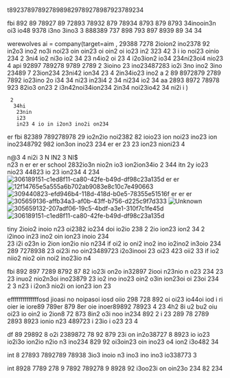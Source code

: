t8923789789278989829789278987923789234 

fbi 892 89 78927 89 72893 78932 879 78934 8793 879 8793 34inooin3n oi3 io48 9378 i3no 3ino3 3 888389 737 898 793 897 8939 89 34 34 

werewolves ai = company(target=aim , 29388 7278  2ioion2 ino2378 92 in2o3 ino2 no3i noi23 oin oin23 oi oin2 oi io23 in2 323
 42 3 i io noi23 oinio 234 
 2 3ni4 io2 ni3o io2 34 
 23 n4io2 oi 23
 4 i2o3ion2 io34 
  234ni23oi4 nio23 4    api 92897  789278 9789 2789 2 3ioino 23 ino23487283 io2i 3no ino2 3ino 23489 7 23ion234 
   23ni42 ion34 23
   4 2in34io23 ino2     a 2 89 8972879 2789 7892 io23ino 2o i34 
   34 ni23 in23i4 2
   34 ni234 io2 34     aa 2893 8972 78978 923 82io3 on23 
   2 i3n42noi34ion234
    2in34 noi23io42 34 ni2i i 
    ) 

     2
      34hi
       23nin
       i23 
       in23 4 io in i2on3 ino2i on234 

er                          fbi 82389 789278978 29 io2n2io  noi2382 82 ioio23 ion noi23 ino23 ion ino2348792 982 ion3on ino23 234 
er er  23 23 ion23 nioni23 4
  
  n@3
   4 
   ni2i 3 
   N IN2 3
   NI$  
   n23 n   er er er school  2832io3n nio2n io3 ion2ion34io 2 344 itn 2y io23 nio23 44823 io 23 ion234
   4 
   234 ![306189151-c1ed8f11-ca80-42fe-b49d-df98c23a135d](https://github.com/eduffield82/eduffield82/assets/160559076/f6570284-9569-4fe9-90b3-3205f66e438d)
er  er ![12f14765e5a555a6b702ab9083e8c10c7e490663](https://github.com/eduffield82/eduffield82/assets/160559076/73ddf06c-ca20-4a7c-9e6b-43896e7df1f0)
![309440823-efd946b4-118d-418d-b0e5-78355e51516f](https://github.com/eduffield82/eduffield82/assets/160559076/35432047-4610-45d1-9a6a-9fb74cf69304)
er er er ![305659136-affb34a3-af0b-43ff-b756-d225c9f7d333](https://github.com/eduffield82/eduffield82/assets/160559076/24c9b4c5-2fdb-4eac-b9e3-888e84cef44b)
![Unknown](https://github.com/eduffield82/eduffield82/assets/160559076/01fc2e16-a3bb-46b1-9570-075ef1b746b7)
![305659132-207adf06-19c5-4bdf-a3e1-310f7c1fe45d](https://github.com/eduffield82/eduffield82/assets/160559076/055f208c-cfe1-446f-9df6-61fe33c66104)
![306189151-c1ed8f11-ca80-42fe-b49d-df98c23a135d](https://github.com/eduffield82/eduffield82/assets/160559076/2c0baac3-f0bf-4d6e-b00d-a326e3b617bc)


tiny 2ioio2 inoio n23 oi2382 io234 
doi io2io 238 2 2io  ion23 ion2 34 
2 i2inoo in23 ino2 oin ion23 inoio 234  
23 i2i o23n io 2ion ion2io nio n234   if oi2 io oni2 ino2 ino io2ino2 in3oio 234 289 7278938 23 oi23i no oin23489723 i2o3inooi 23 oi23 423 oii2 33 
if io2 niio2 nio2 oin noi2 ino23io n4  

fbi 892 897 7289 8792 87 82 io23i on2o in32897 2iooi n23nio n o23 234 23  
23  inuo2 nio2n3oi ino23879 23 io2 ino ino23 oin2 o3in ion23oi oi 23oi 234 
2 
3 
n23 i i2on3 nio2i on ion23 ion 23

effffffffffffffosd jioasi no noipasoi iosd oiio 298  728 892 oi  oi23 io44oi iod i ri oier ie iore89 789er 879 8er oie inoer89892 78923 4 
23 4h2 8i u2 bu2 oiu oi23 io oin2 io 2ion8 72 873 8in2 o3i noo in234 892 2 i  23 289 78 2789  2893 8923 ionio n23 489723 i 23io i o23 23 4

df 89 29892 8 o2i 2389872 78 92 879 23i on in2o38727 8 8923 io io23 io2i3o  ion2io n2io n3 ino234 829 92 oi3oin23 oin ino23 o4 ion2 i3o482 34 

int 8 27893 7892789 78938 3io3 inoio n3 ino3 ino ino3 io338773 3

int 8928 7789 278 9 7892 789278 9 8928 92 i3oo23i on oin23o  234 82 234 
